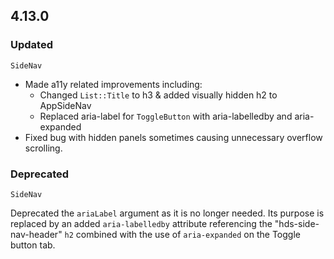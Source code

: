 ## 4.13.0

### Updated

`SideNav`

- Made a11y related improvements including:
  - Changed `List::Title` to h3 & added visually hidden h2 to AppSideNav
  - Replaced aria-label for `ToggleButton` with aria-labelledby and aria-expanded
- Fixed bug with hidden panels sometimes causing unnecessary overflow scrolling.

### Deprecated

`SideNav`

Deprecated the `ariaLabel` argument as it is no longer needed. Its purpose is replaced by an added `aria-labelledby` attribute referencing the "hds-side-nav-header" `h2` combined with the use of `aria-expanded` on the Toggle button tab.
